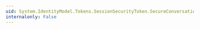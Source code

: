 ```yaml
---
uid: System.IdentityModel.Tokens.SessionSecurityToken.SecureConversationVersion
internalonly: False
---
```

